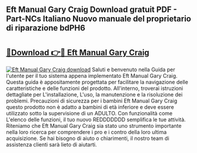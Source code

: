 ## Eft Manual Gary Craig Download gratuit PDF - Part-NCs Italiano Nuovo manuale del proprietario di riparazione bdPH6

# <h2><a href="http://dfbezl.blite.top/?on=Eft+Manual+Gary+Craig">🔗Download 👉🔴 Eft Manual Gary Craig</a></h2>

[![Eft Manual Gary Craig download](https://i.imgur.com/lujVjoI.png)](http://dfbezl.blite.top/?on=Eft+Manual+Gary+Craig)
Saluti e benvenuto nella Guida per l'utente per il tuo sistema appena implementato Eft Manual Gary Craig. Questa guida è appositamente progettata per facilitare la navigazione delle caratteristiche e delle funzioni del prodotto. All'interno, troverai istruzioni dettagliate per L'installazione, L'uso, la manutenzione e la risoluzione dei problemi. Precauzioni di sicurezza per i bambini Eft Manual Gary Craig questo prodotto non è adatto a bambini di età inferiore e deve essere utilizzato sotto la supervisione di un ADULTO. Con funzionalità come L'elenco delle funzioni, il tuo nuovo REDDDDDDD semplifica le tue attività. Riteniamo che Eft Manual Gary Craig sia stato uno strumento importante nella loro ricerca per comprendere i pro e i contro della loro ultima acquisizione. Se hai bisogno di aiuto o chiarimenti, il nostro team di assistenza clienti sarà lieto di aiutarti.
